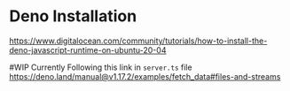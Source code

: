 # Deno Installation

https://www.digitalocean.com/community/tutorials/how-to-install-the-deno-javascript-runtime-on-ubuntu-20-04

#WIP Currently Following this link in `server.ts` file
https://deno.land/manual@v1.17.2/examples/fetch_data#files-and-streams
